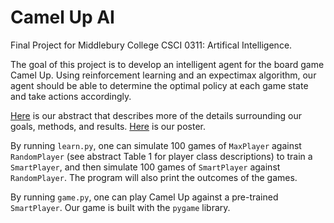 # Camel Up AI

Final Project for Middlebury College CSCI 0311: Artifical Intelligence.

The goal of this project is to develop an intelligent agent for the board game Camel Up. Using reinforcement learning and an expectimax algorithm, our agent should be able to determine the optimal policy at each game state and take actions accordingly.

[Here](https://github.com/alec-gironda/camel-up-AI/blob/main/Abstract.pdf) is our abstract that describes more of the details surrounding our goals, methods, and results.
[Here](https://github.com/alec-gironda/camel-up-AI/blob/main/Poster.pdf) is our poster.

By running `learn.py`, one can simulate 100 games of `MaxPlayer` against `RandomPlayer` (see abstract Table 1 for player class descriptions) to train
a `SmartPlayer`, and then simulate 100 games of `SmartPlayer` against `RandomPlayer`. The program will also print the outcomes of the games.

By running `game.py`, one can play Camel Up against a pre-trained `SmartPlayer`. Our game is built with the `pygame` library.